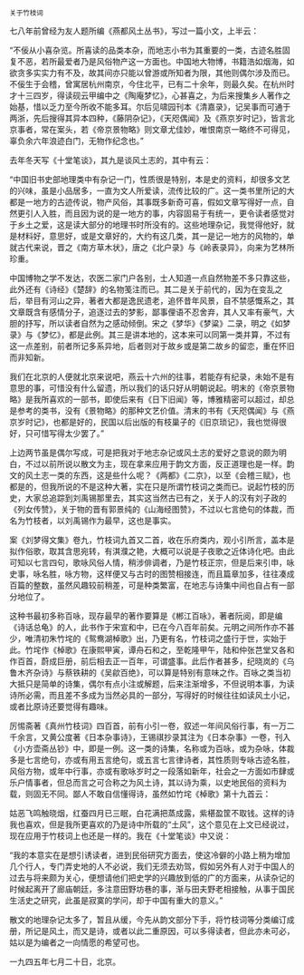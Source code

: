     关于竹枝词 

   七八年前曾经为友人题所编《燕都风土丛书》，写过一篇小文，上半云：

   “不佞从小喜杂览。所喜读的品类本杂，而地志小书为其重要的一类，古迹名胜固复不恶，若所最爱者乃是风俗物产这一方面也。中国地大物博，书籍浩如烟海，如欲贪多实实力有不及，故其间亦只能以曾游或所知者为限，其他则偶尔涉及而已。不佞生于会稽，曾寓居杭州南京，今住北平，已有二十余年，则最久矣。在杭州时才十三四岁，得读砚云甲编中之《陶庵梦忆》，心甚喜之，为后来搜集乡人著作之始基，惜以乏力至今所收不能多耳。尔后见啸园刊本《清嘉录》，记吴事而可通于两浙，先后搜得其异本四种，《藤阴杂记》，《天咫偶闻》及《燕京岁时记》，皆言北京事者，常在案头，若《帝京景物略》则文章尤佳妙，唯恨南京一略终不可得见，辜负余六年浪迹白门，无物作纪念也。”

   去年冬天写《十堂笔谈》，其九是谈风土志的，其中有云：

   “中国旧书史部地理类中有杂记一门，性质很是特别，本是史的资料，却很多文艺的兴味，虽是小品居多，一直为文人所爱读，流传比较的广。这一类书里所记的大都是一地方的古迹传说，物产风俗，其事既多新奇可喜，假如文章写得好一点，自然更引人入胜，而且因为说的是一地方的事，内容固易于有统一，更令读者感觉对于乡土之爱，这是读大部分的地理书时所没有的。这些地理杂记，我觉得他好，就是材料好，意思好，或是文章好的，大约有这几类，其一是记一地方的风物的，单就古代来说，晋之《南方草木状》，唐之《北户录》与《岭表录异》，向来为艺林所珍重。

   中国博物之学不发达，农医二家门户各别，士人知道一点自然物差不多只靠这些，此外还有《诗经》《楚辞》的名物笺注而已。其二是关于前代的，因为在变乱之后，举目有河山之异，著者大都是逸民遗老，追怀昔年风景，自不禁感慨系之，其文章既含有感情分子，追逐过去的梦影，鄙事俚语不忍舍弃，其人又率有豪气，大胆的抒写，所以读者自然为之感动倾倒。宋之《梦华》《梦粱》二录，明之《如梦录》与《梦忆》，都是此例。其三是讲本地的，这本来可以同第一类并算，不过有这一点差别，前者所记多系异地，后者则对于故乡或是第二故乡的留恋，重在怀旧而非知新。

   我们在北京的人便就北京来说吧，燕云十六州的往事，若能存有纪录，未始不是有意思的事，可惜没有什么留遗，所以我们的话只好从明朝说起。明末的《帝京景物略》是我所喜欢的一部书，即使后来有《日下旧闻》等，博雅精密可以超过，却总是参考的类书，没有《景物略》的那种文艺价值。清末的书有《天咫偶闻》与《燕京岁时记》，也都是好的，民国以后出版的有枝巢子的《旧京琐记》，我也觉得很好，只可惜写得太少罢了。”

   上边两节虽是偶尔写成，可是把我对于地志杂记或风土志的爱好之意说的颇为明白，不过以前所说以散文为主，现在拿来应用于韵文方面，反正道理也是一样。韵文的风土志一类的东西，这是些什么呢？《两都》《二京》，以至《会稽三赋》，也都是的，但我所说的不是这种大著，实在只是所谓竹枝词之类而已。说起竹枝的历史，大家总追踪到刘禹锡那里去，其实这当然古已有之，关于人的汉有刘子政的《列女传赞》，关于物的晋有郭景纯的《山海经图赞》，不过以七言绝句的体裁，而名为竹枝者，以刘禹锡作为最早，这也是事实。

   案《刘梦得文集》卷九，竹枝词九首又二首，收在乐府类内，观小引所言，盖本是拟作俗歌，取其含思宛转，有淇濮之艳，大概可以说是子夜歌之近体诗化吧。由此可知以七言四句，歌咏风俗人情，稍涉俳调者，乃是竹枝正宗，但是后来引申，咏史事，咏名胜，咏方物，这样便又与古时的图赞相接连，而且篇章加多，往往凑成百篇的整数，虽然风趣较前稍差，可是种类繁富，在地志与诗集中间也自占有一部分地位了。

   这种书最初多称百咏，现存最早的著作要算是《郴江百咏》，著者阮阅，即是编《诗话总龟》的人，此书作于宋宣和中，已在今八百年前矣。元明之间所作亦不甚少，唯清初朱竹垞的《鸳鸯湖棹歌》出，乃更有名，竹枝词之盛行于世，实始于此。竹垞作《棹歌》在康熙甲寅，谭舟石和之，至乾隆甲午，陆和仲张芑堂又各和作百首，蔚成巨册，前后相去正一百年，可谓盛事。此后作者甚多，纪晓岚的《乌鲁木齐杂诗》与蔡铁耕的《吴歈百绝》，可以算是特别有意味之作。百咏之类当初大抵只是简单的诗集，偶尔有点小注或解题，后来注渐增多，不但说明本事，为读诗所必需，而且差不多成为当然必具的一部分，写得好的时候往往如读风土小记，或者比原诗还要觉得有趣味。

   厉惕斋著《真州竹枝词》四百首，前有小引一卷，叙述一年间风俗行事，有一万二千余言，又黄公度著《日本杂事诗》，王锡祺抄录其注为《日本杂事》一卷，刊入《小方壶斋丛钞》中，即是一例。这一类的诗集，名称或为百咏，或为杂咏，体裁多是七言绝句，亦或有用五言绝句，或五言七言律诗者，其性质则专咏古迹名胜，风俗方物，或年中行事，亦或有歌咏岁时之一段落如新年，社会之一方面如市肆或乐户情事者，但总而言之可合称之为风土诗，其以诗为乘，以史地民俗的资料为载，则固无不同。鄙人不敢自信懂得诗，虽然如竹垞《棹歌》第十九首云：

   姑恶飞鸣触晓烟，红蚕四月已三眠，白花满把蒸成露，紫椹盈筐不取钱。这样的诗我也喜欢，但是我所更喜欢的乃是诗中所载的“土风”，这个意见在上文已经说过，现在应用于竹枝词上也还是一样的。我在《十堂笔谈》中又说：

   “我的本意实在是想引诱读者，进到民俗研究方面去，使这冷僻的小路上稍为增加几个行人，专门弄史地的人不必说，我们无须去劝驾，假如另外有人对于中国人的过去与将来颇为关心，便想请他们把史学的兴趣放到低的广的方面来，从读杂记的时候起离开了廊庙朝廷，多注意田野坊巷的事，渐与田夫野老相接触，从事于国民生活史之研究，此虽是寂寞的学问，却于中国有重大的意义。”

   散文的地理杂记太多了，暂且从缓，今先从韵文部分下手，将竹枝词等分类编订成册，所记是风土，而又是诗，或者以此二重原因，可以多得读者，但此亦未可必，姑以是为编者之一向情愿的希望可也。

   一九四五年七月二十日，北京。

